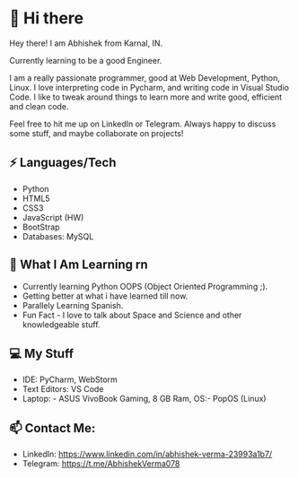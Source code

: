 # 👋 Hi there 

Hey there! I am Abhishek from Karnal, IN.

Currently learning to be a good Engineer.

I am a really passionate programmer, good at Web Development, Python, Linux. I love interpreting code in Pycharm, and writing code in Visual Studio Code. I like to tweak around things to learn more and write good, efficient and clean code.

Feel free to hit me up on LinkedIn or Telegram. Always happy to discuss some stuff, and maybe collaborate on projects!


## ⚡ Languages/Tech

 - Python
 - HTML5
 - CSS3
 - JavaScript (HW)
 - BootStrap
 - Databases: MySQL
 
##  👀 What I Am Learning rn

- Currently learning Python OOPS (Object Oriented Programming ;).
- Getting better at what i have learned till now.
- Parallely Learning Spanish.
- Fun Fact - I love to talk about Space and Science and other knowledgeable stuff.


##  💻 My Stuff

 - IDE: PyCharm, WebStorm
 - Text Editors: VS Code
 - Laptop:
			- ASUS VivoBook Gaming, 8 GB Ram, OS:- PopOS (Linux)

## 📫  Contact Me:

 - LinkedIn: https://www.linkedin.com/in/abhishek-verma-23993a1b7/
 - Telegram: https://t.me/AbhishekVerma078
 
